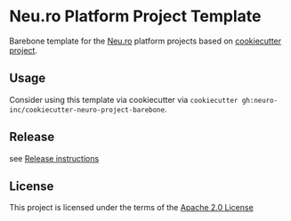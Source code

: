 Neu.ro Platform Project Template
===============================

Barebone template for the [Neu.ro](https://neu.ro) platform projects based on [cookiecutter project](https://github.com/cookiecutter/cookiecutter).

Usage
-----
Consider using this template via cookiecutter via `cookiecutter gh:neuro-inc/cookiecutter-neuro-project-barebone`.

Release
-------
see [Release instructions](/RELEASE.md)

License
-------
This project is licensed under the terms of the [Apache 2.0 License](/LICENSE)
